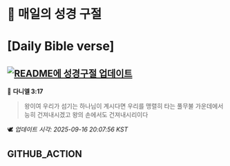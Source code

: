 # 🙏 매일의 성경 구절
# [Daily Bible verse]
## [![README에 성경구절 업데이트](https://github.com/DONGSUKA/first_test/actions/workflows/update-readme-bible.yml/badge.svg)](https://github.com/DONGSUKA/first_test/actions/workflows/update-readme-bible.yml)
<!-- START_BIBLE_VERSE -->
📖 **다니엘 3:17**
> 왕이여 우리가 섬기는 하나님이 계시다면 우리를 맹렬히 타는 풀무불 가운데에서 능히 건져내시겠고 왕의 손에서도 건져내시리이다

🕊️ _업데이트 시각: 2025-09-16 20:07:56 KST_
  <!-- END_BIBLE_VERSE -->
## GITHUB_ACTION
